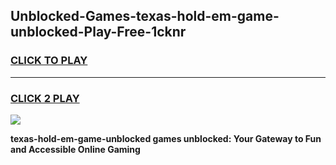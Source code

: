 
## Unblocked-Games-texas-hold-em-game-unblocked-Play-Free-1cknr
<h3>
<a href="https://premium76.site?title=texas-hold-em-game-unblocked&ref=21A">CLICK TO PLAY</a></h3>
<hr>

<h3>
<a href="https://premium76.site?title=texas-hold-em-game-unblocked&ref=21A">CLICK 2 PLAY</a>
  
</h3>

<a href="https://premium76.site?title=texas-hold-em-game-unblocked&ref=21A"><img src="https://clearcache.store/games.png"></a>


**texas-hold-em-game-unblocked games unblocked: Your Gateway to Fun and Accessible Online Gaming**
